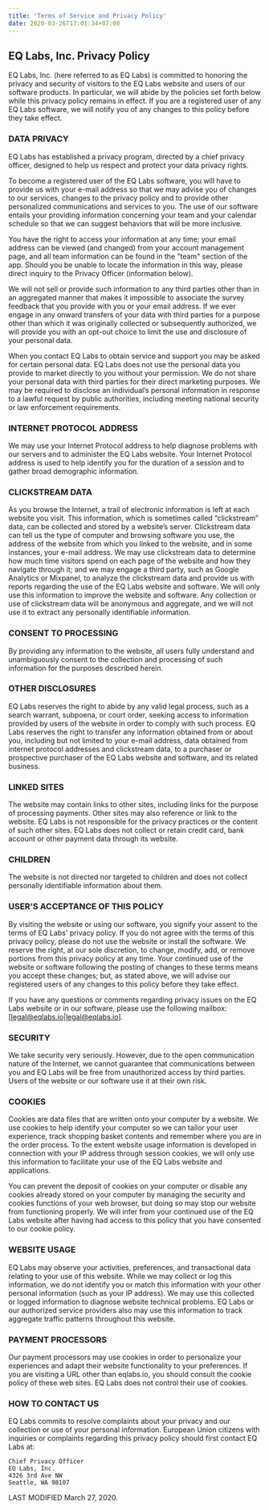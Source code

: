 ```yaml
---
title: 'Terms of Service and Privacy Policy'
date: 2020-03-26T17:01:34+07:00
---
```


## EQ Labs, Inc. Privacy Policy

EQ Labs, Inc. (here referred to as EQ Labs) is committed to honoring the privacy and security of visitors to the EQ Labs website and users of our software products. In particular, we will abide by the policies set forth below while this privacy policy remains in effect. If you are a registered user of any EQ Labs software, we will notify you of any changes to this policy before they take effect.

### DATA PRIVACY
EQ Labs has established a privacy program, directed by a chief privacy officer, designed to help us respect and protect your data privacy rights.

To become a registered user of the EQ Labs software, you will have to provide us with your e-mail address so that we may advise you of changes to our services, changes to the privacy policy and to provide other personalized communications and services to you. The use of our software entails your providing information concerning your team and your calendar schedule so that we can suggest behaviors that will be more inclusive.

You have the right to access your information at any time; your email address can be viewed (and changed) from your account management page, and all team information can be found in the "team" section of the app. Should you be unable to locate the information in this way, please direct inquiry to the Privacy Officer (information below).

We will not sell or provide such information to any third parties other than in an aggregated manner that makes it impossible to associate the survey feedback that you provide with you or your email address. If we ever engage in any onward transfers of your data with third parties for a purpose other than which it was originally collected or subsequently authorized, we will provide you with an opt-out choice to limit the use and disclosure of your personal data.

When you contact EQ Labs to obtain service and support you may be asked for certain personal data. EQ Labs does not use the personal data you provide to market directly to you without your permission. We do not share your personal data with third parties for their direct marketing purposes. We may be required to disclose an individual’s personal information in response to a lawful request by public authorities, including meeting national security or law enforcement requirements.

### INTERNET PROTOCOL ADDRESS
We may use your Internet Protocol address to help diagnose problems with our servers and to administer the EQ Labs website. Your Internet Protocol address is used to help identify you for the duration of a session and to gather broad demographic information.

### CLICKSTREAM DATA
As you browse the Internet, a trail of electronic information is left at each website you visit. This information, which is sometimes called “clickstream” data, can be collected and stored by a website’s server. Clickstream data can tell us the type of computer and browsing software you use, the address of the website from which you linked to the website, and in some instances, your e-mail address. We may use clickstream data to determine how much time visitors spend on each page of the website and how they navigate through it; and we may engage a third party, such as Google Analytics or Mixpanel, to analyze the clickstream data and provide us with reports regarding the use of the EQ Labs website and software. We will only use this information to improve the website and software. Any collection or use of clickstream data will be anonymous and aggregate, and we will not use it to extract any personally identifiable information.

### CONSENT TO PROCESSING
By providing any information to the website, all users fully understand and unambiguously consent to the collection and processing of such information for the purposes described herein.

### OTHER DISCLOSURES
EQ Labs reserves the right to abide by any valid legal process, such as a search warrant, subpoena, or court order, seeking access to information provided by users of the website in order to comply with such process. EQ Labs reserves the right to transfer any information obtained from or about you, including but not limited to your e-mail address, data obtained from internet protocol addresses and clickstream data, to a purchaser or prospective purchaser of the EQ Labs website and software, and its related business.

### LINKED SITES
The website may contain links to other sites, including links for the purpose of processing payments. Other sites may also reference or link to the website. EQ Labs is not responsible for the privacy practices or the content of such other sites. EQ Labs does not collect or retain credit card, bank account or other payment data through its website.

### CHILDREN
The website is not directed nor targeted to children and does not collect personally identifiable information about them.

### USER’S ACCEPTANCE OF THIS POLICY
By visiting the website or using our software, you signify your assent to the terms of EQ Labs' privacy policy. If you do not agree with the terms of this privacy policy, please do not use the website or install the software. We reserve the right, at our sole discretion, to change, modify, add, or remove portions from this privacy policy at any time. Your continued use of the website or software following the posting of changes to these terms means you accept these changes; but, as stated above, we will advise our registered users of any changes to this policy before they take effect.

If you have any questions or comments regarding privacy issues on the EQ Labs website or in our software, please use the following mailbox: [legal@eqlabs.io|legal@eqlabs.io].

### SECURITY
We take security very seriously. However, due to the open communication nature of the Internet, we cannot guarantee that communications between you and EQ Labs will be free from unauthorized access by third parties. Users of the website or our software use it at their own risk.

### COOKIES
Cookies are data files that are written onto your computer by a website. We use cookies to help identify your computer so we can tailor your user experience, track shopping basket contents and remember where you are in the order process. To the extent website usage information is developed in connection with your IP address through session cookies, we will only use this information to facilitate your use of the EQ Labs website and applications.

You can prevent the deposit of cookies on your computer or disable any cookies already stored on your computer by managing the security and cookies functions of your web browser, but doing so may stop our website from functioning properly. We will infer from your continued use of the EQ Labs website after having had access to this policy that you have consented to our cookie policy.

### WEBSITE USAGE
EQ Labs may observe your activities, preferences, and transactional data relating to your use of this website. While we may collect or log this information, we do not identify you or match this information with your other personal information (such as your IP address). We may use this collected or logged information to diagnose website technical problems. EQ Labs or our authorized service providers also may use this information to track aggregate traffic patterns throughout this website.

### PAYMENT PROCESSORS
Our payment processors may use cookies in order to personalize your experiences and adapt their website functionality to your preferences. If you are visiting a URL other than eqlabs.io, you should consult the cookie policy of these web sites. EQ Labs does not control their use of cookies.

### HOW TO CONTACT US
EQ Labs commits to resolve complaints about your privacy and our collection or use of your personal information. European Union citizens with inquiries or complaints regarding this privacy policy should first contact EQ Labs at:

```
Chief Privacy Officer
EQ Labs, Inc.
4326 3rd Ave NW
Seattle, WA 98107
```

LAST MODIFIED March 27, 2020.
